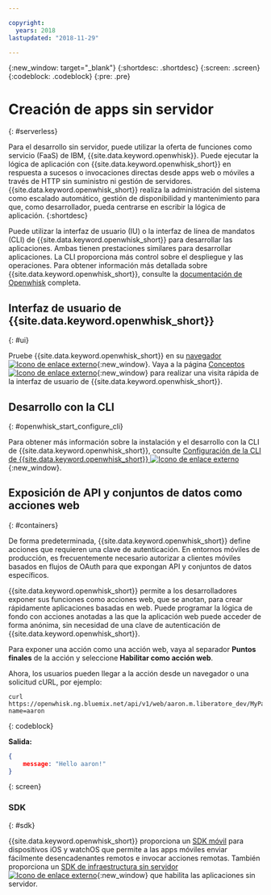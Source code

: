 ```yaml
---

copyright:
  years: 2018
lastupdated: "2018-11-29"

---
```

{:new_window: target="_blank"}
{:shortdesc: .shortdesc}
{:screen: .screen}
{:codeblock: .codeblock}
{:pre: .pre}

# Creación de apps sin servidor
{: #serverless}

Para el desarrollo sin servidor, puede utilizar la oferta de funciones como servicio (FaaS) de IBM, {{site.data.keyword.openwhisk}}. Puede ejecutar la lógica de aplicación con {{site.data.keyword.openwhisk_short}} en respuesta a sucesos o invocaciones directas desde apps web o móviles a través de HTTP sin suministro ni gestión de servidores.{{site.data.keyword.openwhisk_short}} realiza la administración del sistema como escalado automático, gestión de disponibilidad y mantenimiento para que, como desarrollador, pueda centrarse en escribir la lógica de aplicación.
{:shortdesc}

Puede utilizar la interfaz de usuario (IU) o la interfaz de línea de mandatos (CLI) de {{site.data.keyword.openwhisk_short}} para desarrollar las aplicaciones. Ambas tienen prestaciones similares para desarrollar aplicaciones. La CLI proporciona más control sobre el despliegue y las operaciones. Para obtener información más detallada sobre {{site.data.keyword.openwhisk_short}}, consulte la [documentación de Openwhisk](/docs/openwhisk/index.html) completa.

## Interfaz de usuario de {{site.data.keyword.openwhisk_short}}
{: #ui}

Pruebe {{site.data.keyword.openwhisk_short}} en su [navegador ![Icono de enlace externo](../../icons/launch-glyph.svg "Icono de enlace externo")](https://{DomainName}/openwhisk/actions){:new_window}. Vaya a la página [Conceptos ![Icono de enlace externo](../../icons/launch-glyph.svg "Icono de enlace externo")](https://{DomainName}/openwhisk/learn){:new_window} para realizar una visita rápida de la interfaz de usuario de {{site.data.keyword.openwhisk_short}}.

## Desarrollo con la CLI
{: #openwhisk_start_configure_cli}

Para obtener más información sobre la instalación y el desarrollo con la CLI de {{site.data.keyword.openwhisk_short}}, consulte [Configuración de la CLI de {{site.data.keyword.openwhisk_short}} ![Icono de enlace externo](../../icons/launch-glyph.svg "Icono de enlace externo")](https://{DomainName}/openwhisk/cli){:new_window}.

## Exposición de API y conjuntos de datos como acciones web
{: #containers}

De forma predeterminada, {{site.data.keyword.openwhisk_short}} define acciones que requieren una clave de autenticación. En entornos móviles de producción, es frecuentemente necesario autorizar a clientes móviles basados en flujos de OAuth para que expongan API y conjuntos de datos específicos.

{{site.data.keyword.openwhisk_short}} permite a los desarrolladores exponer sus funciones como acciones web, que se anotan, para crear rápidamente aplicaciones basadas en web. Puede programar la lógica de fondo con acciones anotadas a las que la aplicación web puede acceder de forma anónima, sin necesidad de una clave de autenticación de {{site.data.keyword.openwhisk_short}}.

Para exponer una acción como una acción web, vaya al separador **Puntos finales** de la acción y seleccione **Habilitar como acción web**.

Ahora, los usuarios pueden llegar a la acción desde un navegador o una solicitud cURL, por ejemplo:

```
curl https://openwhisk.ng.bluemix.net/api/v1/web/aaron.m.liberatore_dev/MyPackage/helloWorld.json?name=aaron
```
{: codeblock}

**Salida:**

```json
{
    message: "Hello aaron!"
}
```
{: screen}

### SDK
{: #sdk}

{{site.data.keyword.openwhisk_short}} proporciona un [SDK móvil](/docs/openwhisk/openwhisk_mobile_sdk.html#mobile-sdk) para dispositivos iOS y watchOS que permite a las apps móviles enviar fácilmente desencadenantes remotos e invocar acciones remotas. También proporciona un [SDK de infraestructura sin servidor ![Icono de enlace externo](../../icons/launch-glyph.svg "Icono de enlace externo")](/docs/openwhisk/openwhisk_goserverless.html){:new_window} que habilita las aplicaciones sin servidor.

